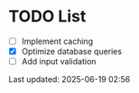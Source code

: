 # TODO List

- [ ] Implement caching
- [x] Optimize database queries
- [ ] Add input validation

Last updated: 2025-06-19 02:56
